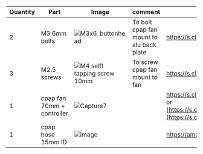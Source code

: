 

| Quantity | Part                         | Image             | comment  | Links  |
| ------ | ----                           | -------              | -----  | -----	|
| 2      | M3 6mm bolts     | ![M3x6_buttonhead](https://user-images.githubusercontent.com/37383368/147801110-b59dbdc4-3660-47f2-bd18-aaa4f31d7406.png)  | To bolt cpap fan mount to alu back plate   | https://s.click.aliexpress.com/e/_9RWMof |
| 3      | M2.5 screws     | ![M4 selft tapping screw 10mm](https://user-images.githubusercontent.com/37383368/158305048-ae9e94ba-ad1d-4e14-9ed1-5a3f80af10ef.PNG)  | To screw cpap fan mount to fan   | https://s.click.aliexpress.com/e/_A7Qlmx |
| 1      | cpap fan 70mm + controller     | ![Capture7](https://user-images.githubusercontent.com/37383368/158305443-aa1948f9-4704-405b-8f00-72042b4559ed.PNG)  |  | https://s.click.aliexpress.com/e/_AEsHxz or  [https://s.click.aliexpress.com/e/_AAzQAX](https://s.click.aliexpress.com/e/_AAfgBn) | |
| 1      | cpap hose 15mm ID     | ![image](https://user-images.githubusercontent.com/37383368/158306209-3cd6fc60-0976-4fe3-b0c6-a309748ba9ab.png)  |  | https://amzn.to/3t95wVW | |

